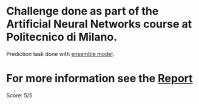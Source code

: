 # Challenge done as part of the Artificial Neural Networks course at Politecnico di Milano.

Prediction task done with [ensemble model](https://github.com/DavideMangano/ANN_Challenge_2/blob/main/Final_Version/model.py).

# For more information see the [Report](https://github.com/DavideMangano/ANN_Challenge_2/blob/main/Final_Version/Report.pdf)

Score: 5/5
